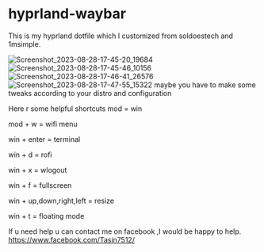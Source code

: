# hyprland-waybar
This is my hyprland dotfile which I customized from soldoestech and 1msimple.

![Screenshot_2023-08-28-17-45-20_19684](https://github.com/SSKT7/hyprland-waybar/assets/82232181/7835d2af-9a39-4b49-845a-e8bf7b02bd80)
![Screenshot_2023-08-28-17-45-46_10156](https://github.com/SSKT7/hyprland-waybar/assets/82232181/953c90b7-21fa-4083-b3a8-c0cc5e0b1c1d)
![Screenshot_2023-08-28-17-46-41_26576](https://github.com/SSKT7/hyprland-waybar/assets/82232181/8c6a8235-7753-4271-8b95-e987a81f9149)
![Screenshot_2023-08-28-17-47-55_15322](https://github.com/SSKT7/hyprland-waybar/assets/82232181/b5e92847-cc6d-482f-8acf-eddab56e8ecd)
maybe you have to make some tweaks according to your distro and configuration


Here r some helpful shortcuts
mod = win

mod + w = wifi menu

win + enter = terminal 

win + d = rofi

win + x = wlogout

win + f = fullscreen

win + up,down,right,left = resize

win + t = floating mode

If u need help u can contact me on facebook ,I would be happy to help.
https://www.facebook.com/Tasin7512/
